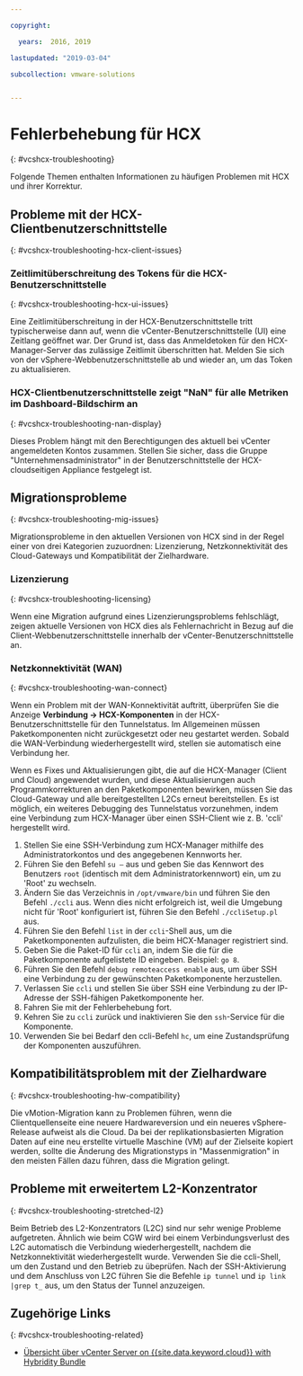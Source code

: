 ```yaml
---

copyright:

  years:  2016, 2019

lastupdated: "2019-03-04"

subcollection: vmware-solutions


---
```


# Fehlerbehebung für HCX
{: #vcshcx-troubleshooting}

Folgende Themen enthalten Informationen zu häufigen Problemen mit HCX und ihrer Korrektur.

## Probleme mit der HCX-Clientbenutzerschnittstelle
{: #vcshcx-troubleshooting-hcx-client-issues}

### Zeitlimitüberschreitung des Tokens für die HCX-Benutzerschnittstelle
{: #vcshcx-troubleshooting-hcx-ui-issues}

Eine Zeitlimitüberschreitung in der HCX-Benutzerschnittstelle tritt typischerweise dann auf, wenn die vCenter-Benutzerschnittstelle (UI) eine Zeitlang geöffnet war. Der Grund ist, dass das Anmeldetoken für den HCX-Manager-Server das zulässige Zeitlimit überschritten hat. Melden Sie sich von der vSphere-Webbenutzerschnittstelle ab und wieder an, um das Token zu aktualisieren.

### HCX-Clientbenutzerschnittstelle zeigt "NaN" für alle Metriken im Dashboard-Bildschirm an
{: #vcshcx-troubleshooting-nan-display}

Dieses Problem hängt mit den Berechtigungen des aktuell bei vCenter angemeldeten Kontos zusammen. Stellen Sie sicher, dass die Gruppe "Unternehmensadministrator" in der Benutzerschnittstelle der HCX-cloudseitigen Appliance festgelegt ist.

## Migrationsprobleme
{: #vcshcx-troubleshooting-mig-issues}

Migrationsprobleme in den aktuellen Versionen von HCX sind in der Regel einer von drei Kategorien zuzuordnen: Lizenzierung, Netzkonnektivität des Cloud-Gateways und Kompatibilität der Zielhardware.

### Lizenzierung
{: #vcshcx-troubleshooting-licensing}

Wenn eine Migration aufgrund eines Lizenzierungsproblems fehlschlägt, zeigen aktuelle Versionen von HCX dies als Fehlernachricht in Bezug auf die Client-Webbenutzerschnittstelle innerhalb der vCenter-Benutzerschnittstelle an.

### Netzkonnektivität (WAN)
{: #vcshcx-troubleshooting-wan-connect}

Wenn ein Problem mit der WAN-Konnektivität auftritt, überprüfen Sie die Anzeige **Verbindung -> HCX-Komponenten** in der HCX-Benutzerschnittstelle für den Tunnelstatus. Im Allgemeinen müssen Paketkomponenten nicht zurückgesetzt oder neu gestartet werden. Sobald die WAN-Verbindung wiederhergestellt wird, stellen sie automatisch eine Verbindung her.

Wenn es Fixes und Aktualisierungen gibt, die auf die HCX-Manager (Client und Cloud) angewendet wurden, und diese Aktualisierungen auch Programmkorrekturen an den Paketkomponenten bewirken, müssen Sie das Cloud-Gateway und alle bereitgestellten L2Cs erneut bereitstellen. Es ist möglich, ein weiteres Debugging des Tunnelstatus vorzunehmen, indem eine Verbindung zum HCX-Manager über einen SSH-Client wie z. B. 'ccli' hergestellt wird.  

1. Stellen Sie eine SSH-Verbindung zum HCX-Manager mithilfe des Administratorkontos und des angegebenen Kennworts her.
2. Führen Sie den Befehl `su –` aus und geben Sie das Kennwort des Benutzers `root` (identisch mit dem Administratorkennwort) ein, um zu 'Root' zu wechseln.
3. Ändern Sie das Verzeichnis in `/opt/vmware/bin` und führen Sie den Befehl `./ccli` aus. Wenn dies nicht erfolgreich ist, weil die Umgebung nicht für 'Root' konfiguriert ist, führen Sie den Befehl `./ccliSetup.pl` aus.
4. Führen Sie den Befehl `list` in der `ccli`-Shell aus, um die Paketkomponenten aufzulisten, die beim HCX-Manager registriert sind.
5. Geben Sie die Paket-ID für `ccli` an, indem Sie die für die Paketkomponente aufgelistete ID eingeben. Beispiel: `go 8`.
6. Führen Sie den Befehl `debug remoteaccess enable` aus, um über SSH eine Verbindung zu der gewünschten Paketkomponente herzustellen.
7. Verlassen Sie `ccli` und stellen Sie über SSH eine Verbindung zu der IP-Adresse der SSH-fähigen Paketkomponente her.
9. Fahren Sie mit der Fehlerbehebung fort.
10. Kehren Sie zu `ccli` zurück und inaktivieren Sie den `ssh`-Service für die Komponente.
11. Verwenden Sie bei Bedarf den ccli-Befehl `hc`, um eine Zustandsprüfung der Komponenten auszuführen.

## Kompatibilitätsproblem mit der Zielhardware
{: #vcshcx-troubleshooting-hw-compatibility}

Die vMotion-Migration kann zu Problemen führen, wenn die Clientquellenseite eine neuere Hardwareversion und ein neueres vSphere-Release aufweist als die Cloud. Da bei der replikationsbasierten Migration Daten auf eine neu erstellte virtuelle Maschine (VM) auf der Zielseite kopiert werden, sollte die Änderung des Migrationstyps in "Massenmigration" in den meisten Fällen dazu führen, dass die Migration gelingt.

## Probleme mit erweitertem L2-Konzentrator
{: #vcshcx-troubleshooting-stretched-l2}

Beim Betrieb des L2-Konzentrators (L2C) sind nur sehr wenige Probleme aufgetreten. Ähnlich wie beim CGW wird bei einem Verbindungsverlust des L2C automatisch die Verbindung wiederhergestellt, nachdem die Netzkonnektivität wiederhergestellt wurde. Verwenden Sie die ccli-Shell, um den Zustand und den Betrieb zu übeprüfen. Nach der SSH-Aktivierung und dem Anschluss von L2C führen Sie die Befehle `ip tunnel` und `ip link |grep t_` aus, um den Status der Tunnel anzuzeigen.

## Zugehörige Links
{: #vcshcx-troubleshooting-related}

* [Übersicht über vCenter Server on {{site.data.keyword.cloud}} with Hybridity Bundle](/docs/services/vmwaresolutions/archiref/vcs?topic=vmware-solutions-vcs-hybridity-intro)   
